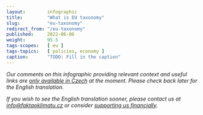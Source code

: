 ```yaml
---
layout:        infographic
title:         "What is EU taxonomy"
slug:          "eu-taxonomy"
redirect_from: "/eu-taxonomy"
published:     2022-06-06
weight:        95.5
tags-scopes:   [ eu ]
tags-topics:   [ policies, economy ]
caption:       "TODO: Fill in the caption"
---
```


_Our comments on this infographic providing relevant context and useful links are [only available in Czech](https://faktaoklimatu.cz/infografiky/taxonomie-eu) at the moment. Please check back later for the English translation._

_If you wish to see the English translation sooner, please contact us at [info@faktaoklimatu.cz](mailto:info@faktaoklimatu.cz) or consider [supporting us financially](https://www.darujme.cz/projekt/1203742)._
